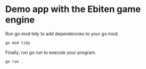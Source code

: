 # Demo app with the Ebiten game engine

Run go mod tidy to add dependencies to your go.mod:

```bash
go mod tidy
```

Finally, run go run to execute your program.

```bash
go run .
```
